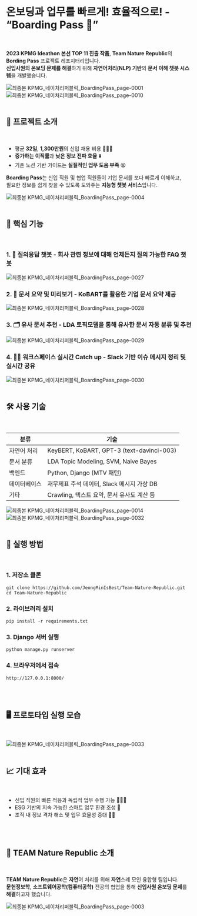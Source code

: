 # 온보딩과 업무를 빠르게! 효율적으로! - “Boarding Pass 🎫”
<br/>

**2023 KPMG Ideathon 본선 TOP 11 진출 작품**, **Team Nature Republic**의 **Bording Pass** 프로젝트 레포지터리입니다.  
**신입사원의 온보딩 문제를 해결**하기 위해 **자연어처리(NLP) 기반**의 **문서 이해 챗봇 시스템**을 개발했습니다.

![최종본  KPMG_네이처리퍼블릭_BoardingPass_page-0001](https://github.com/user-attachments/assets/758942da-9535-4dbd-adf6-a4a63f4aa4f1)
![최종본  KPMG_네이처리퍼블릭_BoardingPass_page-0010](https://github.com/user-attachments/assets/66b7d205-a67a-4715-af35-1f3413c005a1)
<br/>
<br/>


## 📌 프로젝트 소개
<br/>

- 평균 **32일**, **1,300만원**의 신입 채용 비용 🧑🏻‍💼
- **증가하는 이직률**과 **낮은 정보 전파 효율** ⬇️
- 기존 노션 기반 가이드는 **실질적인 업무 도움 부족** 😫

**Boarding Pass**는 신입 직원 및 협업 직원들이 기업 문서를 보다 빠르게 이해하고,  
필요한 정보를 쉽게 찾을 수 있도록 도와주는 **지능형 챗봇 서비스**입니다.

![최종본  KPMG_네이처리퍼블릭_BoardingPass_page-0004](https://github.com/user-attachments/assets/523acd54-5ed9-4aed-8fa7-866e4c74b7a2)
<br/>
<br/>


## 🎯 핵심 기능
<br/>

### 1. 💬 질의응답 챗봇 - 회사 관련 정보에 대해 언제든지 질의 가능한 FAQ 챗봇
![최종본  KPMG_네이처리퍼블릭_BoardingPass_page-0027](https://github.com/user-attachments/assets/72167a92-a0b0-47f6-9479-d7807e23dccb)

### 2. 📄 문서 요약 및 미리보기 - KoBART를 활용한 기업 문서 요약 제공
![최종본  KPMG_네이처리퍼블릭_BoardingPass_page-0028](https://github.com/user-attachments/assets/348f53aa-e05f-470d-8fbb-0ef8dd4e9e8b)

### 3. 🗂 유사 문서 추천 - LDA 토픽모델을 통해 유사한 문서 자동 분류 및 추천
![최종본  KPMG_네이처리퍼블릭_BoardingPass_page-0029](https://github.com/user-attachments/assets/874402b6-490d-4d77-b503-73a6db293d4c)

### 4. 🧑‍💼 워크스페이스 실시간 Catch up - Slack 기반 이슈 메시지 정리 및 실시간 공유
![최종본  KPMG_네이처리퍼블릭_BoardingPass_page-0030](https://github.com/user-attachments/assets/98846c04-f099-4242-b5f8-c20aa1f12d24)
<br/>
<br/>


## 🛠 사용 기술
<br/>

| 분류 | 기술 |
|------|------|
| 자연어 처리 | KeyBERT, KoBART, GPT-3 (text-davinci-003) |
| 문서 분류 | LDA Topic Modeling, SVM, Naive Bayes |
| 백엔드 | Python, Django (MTV 패턴) |
| 데이터베이스 | 재무제표 주석 데이터, Slack 메시지 가상 DB |
| 기타 | Crawling, 텍스트 요약, 문서 유사도 계산 등 |

![최종본  KPMG_네이처리퍼블릭_BoardingPass_page-0014](https://github.com/user-attachments/assets/300f238a-2f4e-4cda-a9ef-38f9b34f09a2)
![최종본  KPMG_네이처리퍼블릭_BoardingPass_page-0032](https://github.com/user-attachments/assets/6ec2fb99-b7bf-4750-93f2-639d93ba2ec5)
<br/>
<br/>


## 🧪 실행 방법
<br/>

### 1. 저장소 클론  
```
git clone https://github.com/JeongMinIsBest/Team-Nature-Republic.git
cd Team-Nature-Republic
```

### 2. 라이브러리 설치
```
pip install -r requirements.txt
```

### 3. Django 서버 실행
```
python manage.py runserver
```

### 4. 브라우저에서 접속
```
http://127.0.0.1:8000/
```
<br/>
<br/>


## 🖥️ 프로토타입 실행 모습
<br/>

![최종본  KPMG_네이처리퍼블릭_BoardingPass_page-0033](https://github.com/user-attachments/assets/f8100354-53fb-427a-a886-480df4dfa85c)
<br/>
<br/>


## 📈 기대 효과
<br/>

- 신입 직원의 빠른 적응과 독립적 업무 수행 가능 🙆🏻‍♀️
- ESG 기반의 지속 가능한 스마트 업무 환경 조성 🌱
- 조직 내 정보 격차 해소 및 업무 효율성 증대 💪🏻
<br/>
<br/>


## 👥 TEAM Nature Republic 소개
<br/>

**TEAM Nature Republic**은 **자연**어 처리를 위해 **자연**스레 모인 융합형 팀입니다.  
**문헌정보학**, **소프트웨어공학(컴퓨터공학)** 전공의 협업을 통해 **신입사원 온보딩 문제**를 **해결**하고자 했습니다.

![최종본  KPMG_네이처리퍼블릭_BoardingPass_page-0003](https://github.com/user-attachments/assets/5928f819-b813-4213-8094-44c2c5fb1582)
<br/>
<br/>

